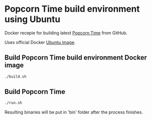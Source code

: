 Popcorn Time build environment using Ubuntu
===========================================

Docker recepie for building latest [Popcorn Time](https://github.com/popcorn-org/popcorn-app "Popcorn Time on GitHub") from GitHub.

Uses official Docker [Ubuntu image](https://index.docker.io/_/ubuntu/ "Official Ubuntu image on Docker index").

## Build Popcorn Time build environment Docker image

```bash
./build.sh
```

## Build Popcorn Time

```bash
./run.sh
```

Resulting binaries will be put in 'bin' folder after the process finishes.


